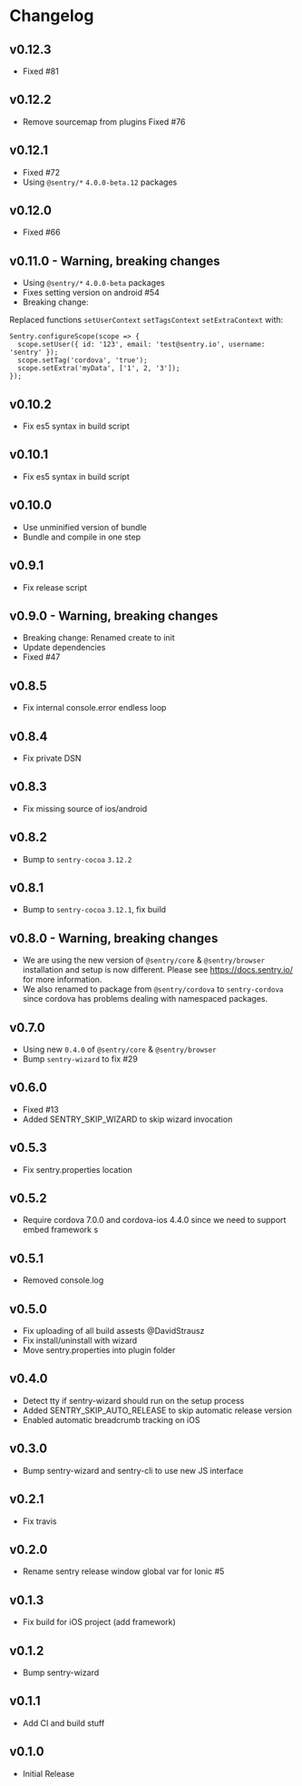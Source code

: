 # Changelog

## v0.12.3

* Fixed #81

## v0.12.2

* Remove sourcemap from plugins Fixed #76

## v0.12.1

* Fixed #72
* Using `@sentry/*` `4.0.0-beta.12` packages

## v0.12.0

* Fixed #66

## v0.11.0 - Warning, breaking changes

* Using `@sentry/*` `4.0.0-beta` packages
* Fixes setting version on android #54
* Breaking change:

Replaced functions `setUserContext` `setTagsContext` `setExtraContext` with:

```
Sentry.configureScope(scope => {
  scope.setUser({ id: '123', email: 'test@sentry.io', username: 'sentry' });
  scope.setTag('cordova', 'true');
  scope.setExtra('myData', ['1', 2, '3']);
});
```

## v0.10.2

* Fix es5 syntax in build script

## v0.10.1

* Fix es5 syntax in build script

## v0.10.0

* Use unminified version of bundle
* Bundle and compile in one step

## v0.9.1

* Fix release script

## v0.9.0 - Warning, breaking changes

* Breaking change: Renamed create to init
* Update dependencies
* Fixed #47

## v0.8.5

* Fix internal console.error endless loop

## v0.8.4

* Fix private DSN

## v0.8.3

* Fix missing source of ios/android

## v0.8.2

* Bump to `sentry-cocoa` `3.12.2`

## v0.8.1

* Bump to `sentry-cocoa` `3.12.1`, fix build

## v0.8.0 - Warning, breaking changes

* We are using the new version of `@sentry/core` & `@sentry/browser` installation and setup is now different. Please see
  https://docs.sentry.io/ for more information.
* We also renamed to package from `@sentry/cordova` to `sentry-cordova` since cordova has problems dealing with
  namespaced packages.

## v0.7.0

* Using new `0.4.0` of `@sentry/core` & `@sentry/browser`
* Bump `sentry-wizard` to fix #29

## v0.6.0

* Fixed #13
* Added SENTRY_SKIP_WIZARD to skip wizard invocation

## v0.5.3

* Fix sentry.properties location

## v0.5.2

* Require cordova 7.0.0 and cordova-ios 4.4.0 since we need to support embed framework s

## v0.5.1

* Removed console.log

## v0.5.0

* Fix uploading of all build assests @DavidStrausz
* Fix install/uninstall with wizard
* Move sentry.properties into plugin folder

## v0.4.0

* Detect tty if sentry-wizard should run on the setup process
* Added SENTRY_SKIP_AUTO_RELEASE to skip automatic release version
* Enabled automatic breadcrumb tracking on iOS

## v0.3.0

* Bump sentry-wizard and sentry-cli to use new JS interface

## v0.2.1

* Fix travis

## v0.2.0

* Rename sentry release window global var for Ionic #5

## v0.1.3

* Fix build for iOS project (add framework)

## v0.1.2

* Bump sentry-wizard

## v0.1.1

* Add CI and build stuff

## v0.1.0

* Initial Release
